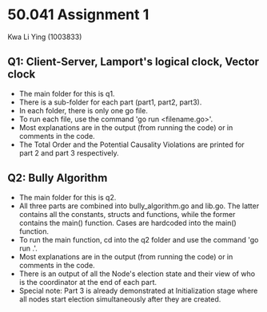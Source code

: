 # 50.041 Assignment 1
Kwa Li Ying (1003833)


## Q1: Client-Server, Lamport's logical clock, Vector clock

- The main folder for this is q1.
- There is a sub-folder for each part (part1, part2, part3).
- In each folder, there is only one go file.
- To run each file, use the command 'go run <filename.go>'.
- Most explanations are in the output (from running the code) or in comments in the code.
- The Total Order and the Potential Causality Violations are printed for part 2 and part 3 respectively.


## Q2: Bully Algorithm

- The main folder for this is q2.
- All three parts are combined into bully_algorithm.go and lib.go. The latter contains all the constants, structs and functions, while the former contains the main() function. Cases are hardcoded into the main() function. 
- To run the main function, cd into the q2 folder and use the command 'go run .'.
- Most explanations are in the output (from running the code) or in comments in the code.
- There is an output of all the Node's election state and their view of who is the coordinator at the end of each part.
- Special note: Part 3 is already demonstrated at Initialization stage where all nodes start election simultaneously after they are created.





